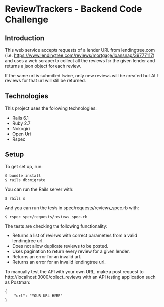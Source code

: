# ReviewTrackers - Backend Code Challenge

## Introduction

This web service accepts requests of a lender URL from lendingtree.com (i.e. https://www.lendingtree.com/reviews/mortgage/loansnap/39777117) and uses a web scraper to collect all the reviews for the given lender and returns a json object for each review.

If the same url is submitted twice, only new reviews will be created but ALL reviews for that url will still be returned.

## Technologies

This project uses the following technologies:
- Rails 6.1
- Ruby 2.7
- Nokogiri
- Open Uri
- Rspec

## Setup

To get set up, run:

```console
$ bundle install
$ rails db:migrate
```

You can run the Rails server with:

```console
$ rails s
```

And you can run the tests in spec/requests/reviews_spec.rb with:

```console
$ rspec spec/requests/reviews_spec.rb
```

The tests are checking the following functionality:
- Returns a list of reviews with correct parameters from a valid lendingtree url.
- Does not allow duplicate reviews to be posted.
- Uses pagination to return every review for a given lender.
- Returns an error for an invalid url.
- Returns an error for an invalid lendingtree url.

To manually test the API with your own URL, make a post request to http://localhost:3000/collect_reviews with an API testing application such as Postman:

```console
{
    "url": "YOUR URL HERE"
}
```


